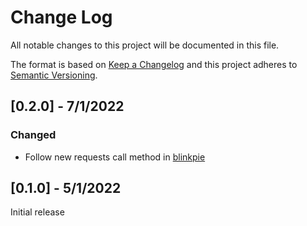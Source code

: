 # Change Log
All notable changes to this project will be documented in this file.

The format is based on [Keep a Changelog](http://keepachangelog.com/)
and this project adheres to [Semantic Versioning](http://semver.org/).

## [0.2.0] - 7/1/2022

### Changed

- Follow new requests call method in [blinkpie](https://github.com/jamestansx/blinkpie)

## [0.1.0] - 5/1/2022

Initial release